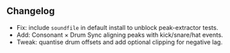 ## Changelog

- Fix: include `soundfile` in default install to unblock peak-extractor tests.
- Add: Consonant × Drum Sync aligning peaks with kick/snare/hat events.
- Tweak: quantise drum offsets and add optional clipping for negative lag.

